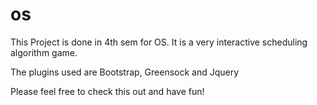 # os


This Project is done in 4th sem for OS. It is a very interactive scheduling algorithm game.


The plugins used are Bootstrap, Greensock and Jquery



Please feel free to check this out and have fun!
